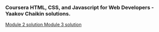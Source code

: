  <h3>Coursera HTML, CSS, and Javascript for Web Developers - Yaakov Chaikin solutions.</h3>

<a href="https://afatihyavasi.github.io/html-css-js-for-web-developers/module2-solution/" target="_blank"> Module 2 solution </a>
<a href="https://afatihyavasi.github.io/html-css-js-for-web-developers/module3-solution/" target="_blank"> Module 3 solution </a>



